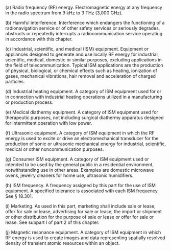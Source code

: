 (a) Radio frequency (RF) energy. Electromagnetic energy at any frequency in the radio spectrum from 9 kHz to 3 THz (3,000 GHz).

(b) Harmful interference. Interference which endangers the functioning of a radionavigation service or of other safety services or seriously degrades, obstructs or repeatedly interrupts a radiocommunication service operating in accordance with this chapter.

(c) Industrial, scientific, and medical (ISM) equipment. Equipment or appliances designed to generate and use locally RF energy for industrial, scientific, medical, domestic or similar purposes, excluding applications in the field of telecommunication. Typical ISM applications are the production of physical, biological, or chemical effects such as heating, ionization of gases, mechanical vibrations, hair removal and acceleration of charged particles.

(d) Industrial heating equipment. A category of ISM equipment used for or in connection with industrial heating operations utilized in a manufacturing or production process.

(e) Medical diathermy equipment. A category of ISM equipment used for therapeutic purposes, not including surgical diathermy apparatus designed for intermittent operation with low power.

(f) Ultrasonic equipment. A category of ISM equipment in which the RF energy is used to excite or drive an electromechanical transducer for the production of sonic or ultrasonic mechanical energy for industrial, scientific, medical or other noncommunication purposes.

(g) Consumer ISM equipment. A category of ISM equipment used or intended to be used by the general public in a residential environment, notwithstanding use in other areas. Examples are domestic microwave ovens, jewelry cleaners for home use, ultrasonic humidifiers.

(h) ISM frequency. A frequency assigned by this part for the use of ISM equipment. A specified tolerance is associated with each ISM frequency. See § 18.301.

(i) Marketing. As used in this part, marketing shall include sale or lease, offer for sale or lease, advertising for sale or lease, the import or shipment or other distribution for the purpose of sale or lease or offer for sale or lease. See subpart I of part 2 of this chapter.

(j) Magnetic resonance equipment. A category of ISM equipment in which RF energy is used to create images and data representing spatially resolved density of transient atomic resources within an object.
              

